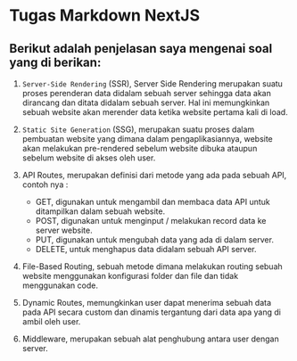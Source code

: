 # Tugas Markdown NextJS

## Berikut adalah penjelasan saya mengenai soal yang di berikan:

1. `Server-Side Rendering` (SSR), Server Side Rendering merupakan suatu proses perenderan data didalam sebuah server sehingga data akan dirancang dan ditata didalam sebuah server. Hal ini memungkinkan sebuah website akan merender data ketika website pertama kali di load.

2. `Static Site Generation` (SSG), merupakan suatu proses dalam pembuatan website yang dimana dalam pengaplikasiannya, website akan melakukan pre-rendered sebelum website dibuka ataupun sebelum website di akses oleh user.

3. API Routes, merupakan definisi dari metode yang ada pada sebuah API, contoh nya :
   - GET, digunakan untuk mengambil dan membaca data API untuk ditampilkan dalam sebuah website.
   - POST, digunakan untuk menginput / melakukan record data ke server website.
   - PUT, digunakan untuk mengubah data yang ada di dalam server.
   - DELETE, untuk menghapus data didalam sebuah API server.
4. File-Based Routing, sebuah metode dimana melakukan routing sebuah website menggunakan konfigurasi folder dan file dan tidak menggunakan code.

5. Dynamic Routes, memungkinkan user dapat menerima sebuah data pada API secara custom dan dinamis tergantung dari data apa yang di ambil oleh user.

6. Middleware, merupakan sebuah alat penghubung antara user dengan server.